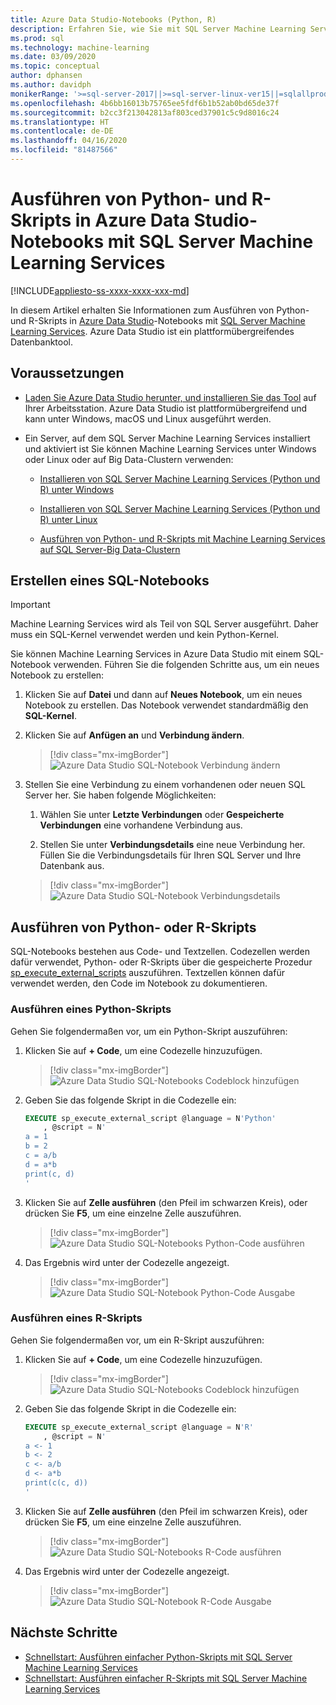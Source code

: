 ```yaml
---
title: Azure Data Studio-Notebooks (Python, R)
description: Erfahren Sie, wie Sie mit SQL Server Machine Learning Services Python- und R-Skripts in einem Notebook in Azure Data Studio ausführen.
ms.prod: sql
ms.technology: machine-learning
ms.date: 03/09/2020
ms.topic: conceptual
author: dphansen
ms.author: davidph
monikerRange: '>=sql-server-2017||>=sql-server-linux-ver15||=sqlallproducts-allversions'
ms.openlocfilehash: 4b6bb16013b75765ee5fdf6b1b52ab0bd65de37f
ms.sourcegitcommit: b2cc3f213042813af803ced37901c5c9d8016c24
ms.translationtype: HT
ms.contentlocale: de-DE
ms.lasthandoff: 04/16/2020
ms.locfileid: "81487566"
---
```

# <a name="run-python-and-r-scripts-in-azure-data-studio-notebooks-with-sql-server-machine-learning-services"></a>Ausführen von Python- und R-Skripts in Azure Data Studio-Notebooks mit SQL Server Machine Learning Services
[!INCLUDE[appliesto-ss-xxxx-xxxx-xxx-md](../../includes/appliesto-ss-xxxx-xxxx-xxx-md.md)]

In diesem Artikel erhalten Sie Informationen zum Ausführen von Python- und R-Skripts in [Azure Data Studio](https://docs.microsoft.com/sql/azure-data-studio/what-is)-Notebooks mit [SQL Server Machine Learning Services](../sql-server-machine-learning-services.md). Azure Data Studio ist ein plattformübergreifendes Datenbanktool.

## <a name="prerequisites"></a>Voraussetzungen

- [Laden Sie Azure Data Studio herunter, und installieren Sie das Tool](https://docs.microsoft.com/sql/azure-data-studio/download-azure-data-studio) auf Ihrer Arbeitsstation. Azure Data Studio ist plattformübergreifend und kann unter Windows, macOS und Linux ausgeführt werden.

- Ein Server, auf dem SQL Server Machine Learning Services installiert und aktiviert ist Sie können Machine Learning Services unter Windows oder Linux oder auf Big Data-Clustern verwenden:

    - [Installieren von SQL Server Machine Learning Services (Python und R) unter Windows](sql-machine-learning-services-windows-install.md)

    - [Installieren von SQL Server Machine Learning Services (Python und R) unter Linux](../../linux/sql-server-linux-setup-machine-learning.md)

    - [Ausführen von Python- und R-Skripts mit Machine Learning Services auf SQL Server-Big Data-Clustern](../../big-data-cluster/machine-learning-services.md)

## <a name="create-a-sql-notebook"></a>Erstellen eines SQL-Notebooks

> [!IMPORTANT]
> Machine Learning Services wird als Teil von SQL Server ausgeführt. Daher muss ein SQL-Kernel verwendet werden und kein Python-Kernel.

Sie können Machine Learning Services in Azure Data Studio mit einem SQL-Notebook verwenden. Führen Sie die folgenden Schritte aus, um ein neues Notebook zu erstellen:

1. Klicken Sie auf **Datei** und dann auf **Neues Notebook**, um ein neues Notebook zu erstellen. Das Notebook verwendet standardmäßig den **SQL-Kernel**.

1. Klicken Sie auf **Anfügen an** und **Verbindung ändern**. 

    > [!div class="mx-imgBorder"]
    > ![Azure Data Studio SQL-Notebook Verbindung ändern](media/ads-attach-to-connection.png)
    
1. Stellen Sie eine Verbindung zu einem vorhandenen oder neuen SQL Server her. Sie haben folgende Möglichkeiten:

    1. Wählen Sie unter **Letzte Verbindungen** oder **Gespeicherte Verbindungen** eine vorhandene Verbindung aus.

    1. Stellen Sie unter **Verbindungsdetails** eine neue Verbindung her. Füllen Sie die Verbindungsdetails für Ihren SQL Server und Ihre Datenbank aus.

    > [!div class="mx-imgBorder"]
    > ![Azure Data Studio SQL-Notebook Verbindungsdetails](media/ads-connection-details.png)  

## <a name="run-python-or-r-scripts"></a>Ausführen von Python- oder R-Skripts

SQL-Notebooks bestehen aus Code- und Textzellen. Codezellen werden dafür verwendet, Python- oder R-Skripts über die gespeicherte Prozedur [sp_execute_external_scripts](../../relational-databases/system-stored-procedures/sp-execute-external-script-transact-sql.md) auszuführen. Textzellen können dafür verwendet werden, den Code im Notebook zu dokumentieren.

### <a name="run-a-python-script"></a>Ausführen eines Python-Skripts

Gehen Sie folgendermaßen vor, um ein Python-Skript auszuführen:

1. Klicken Sie auf **+ Code**, um eine Codezelle hinzuzufügen.

    > [!div class="mx-imgBorder"]
    > ![Azure Data Studio SQL-Notebooks Codeblock hinzufügen](media/ads-add-code.png)  

1. Geben Sie das folgende Skript in die Codezelle ein:

    ```sql
    EXECUTE sp_execute_external_script @language = N'Python'
        , @script = N'
    a = 1
    b = 2
    c = a/b
    d = a*b
    print(c, d)
    '
    ```

1. Klicken Sie auf **Zelle ausführen** (den Pfeil im schwarzen Kreis), oder drücken Sie **F5**, um eine einzelne Zelle auszuführen.

    > [!div class="mx-imgBorder"]
    > ![Azure Data Studio SQL-Notebooks Python-Code ausführen](media/ads-run-python.png)  

1. Das Ergebnis wird unter der Codezelle angezeigt.

    > [!div class="mx-imgBorder"]
    > ![Azure Data Studio SQL-Notebook Python-Code Ausgabe](media/ads-run-python-output.png)  

### <a name="run-an-r-script"></a>Ausführen eines R-Skripts

Gehen Sie folgendermaßen vor, um ein R-Skript auszuführen:

1. Klicken Sie auf **+ Code**, um eine Codezelle hinzuzufügen.

    > [!div class="mx-imgBorder"]
    > ![Azure Data Studio SQL-Notebooks Codeblock hinzufügen](media/ads-add-code.png)  

1. Geben Sie das folgende Skript in die Codezelle ein:

    ```sql
    EXECUTE sp_execute_external_script @language = N'R'
        , @script = N'
    a <- 1
    b <- 2
    c <- a/b
    d <- a*b
    print(c(c, d))
    '
    ```

1. Klicken Sie auf **Zelle ausführen** (den Pfeil im schwarzen Kreis), oder drücken Sie **F5**, um eine einzelne Zelle auszuführen.

    > [!div class="mx-imgBorder"]
    > ![Azure Data Studio SQL-Notebooks R-Code ausführen](media/ads-run-r.png)  

1. Das Ergebnis wird unter der Codezelle angezeigt.

    > [!div class="mx-imgBorder"]
    > ![Azure Data Studio SQL-Notebook R-Code Ausgabe](media/ads-run-r-output.png)  

## <a name="next-steps"></a>Nächste Schritte

- [Schnellstart: Ausführen einfacher Python-Skripts mit SQL Server Machine Learning Services](../tutorials/quickstart-python-create-script.md)
- [Schnellstart: Ausführen einfacher R-Skripts mit SQL Server Machine Learning Services](../tutorials/quickstart-r-create-script.md)
